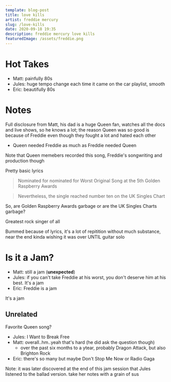 ```yaml
---
template: blog-post
title: love kills
artist: freddie mercury
slug: /love-kills
date: 2020-09-18 19:35
description: freddie mercury love kills
featuredImage: /assets/freddie.png
---
```


# Hot Takes
- Matt: painfully 80s
- Jules: huge tempo change each time it came on the car playlist, smooth
- Eric: beautifully 80s

# Notes
Full disclosure from Matt, his dad is a huge Queen fan, watches all the docs and live shows, so he knows a lot; the reason Queen was so good is because of Freddie even though they fought a lot and hated each other
- Queen needed Freddie as much as Freddie needed Queen

Note that Queen memebers recorded this song, Freddie's songwriting and production though

Pretty basic lyrics

>Nominated for nominated for Worst Original Song at the 5th Golden Raspberry Awards

>Nevertheless, the single reached number ten on the UK Singles Chart

So, are Golden Raspberry Awards garbage or are the UK Singles Charts garbage?

Greatest rock singer of all

Bummed because of lyrics, it's a lot of repitition without much substance, near the end kinda wishing it was over UNTIL guitar solo

# Is it a Jam?
- Matt: still a jam (**unexpected**)
- Jules: if you can't take Freddie at his worst, you don't deserve him at his best. It's a jam
- Eric: Freddie is a jam

It's a jam

## Unrelated
Favorite Queen song?
- Jules: I Want to Break Free
- Matt: overall..hm..yeah that's hard (he did ask the question though)
  - over the past six months to a ytear, probably Dragon Attack, but also Brighton Rock
- Eric: there's so many but maybe Don't Stop Me Now or Radio Gaga


Note: it was later discovered at the end of this jam session that Jules listened to the ballad version. take her notes with a grain of sus
